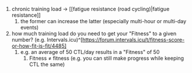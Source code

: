 1. chronic training load → [[fatigue resistance (road cycling)|fatigue resistance]]
	1. the former can increase the latter (especially multi-hour or multi-day events)
2. how much training load do you need to get your "Fitness" to a given number? (e.g. Intervals.icu)^[https://forum.intervals.icu/t/fitness-score-or-how-fit-is-fit/4485]
	1. e.g. an average of 50 CTL/day results in a "Fitness" of 50
		1. Fitness ≠ fitness (e.g. you can still make progress while keeping CTL the same)